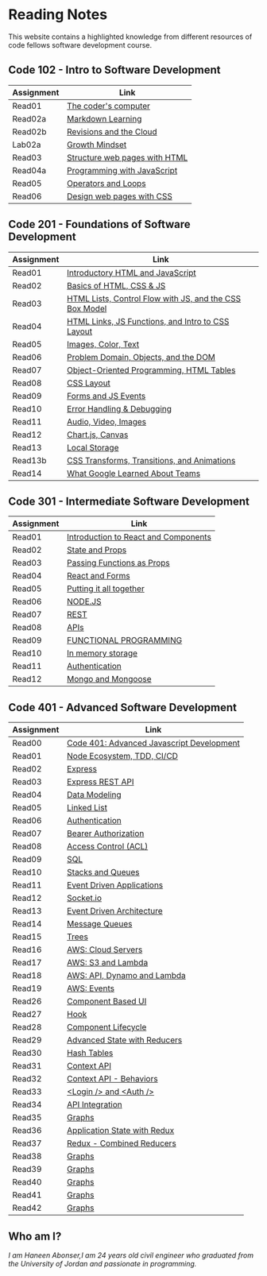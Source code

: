 # Reading Notes
This website contains a highlighted knowledge from different resources of code fellows software development course. 

## Code 102 - Intro to Software Development

|       Assignment       |              Link                            |
|------------------------|----------------------------------------------|
|      Read01            |  [The coder's computer](102/read01.md)           |
|      Read02a           |  [Markdown Learning](102/read02a.md)             |
|      Read02b           |  [Revisions and the Cloud](102/read02b.md)       |
|      Lab02a            |  [Growth Mindset](102/labo2a-markdownlearning.md)|
|      Read03            |  [Structure web pages with HTML](102/read03.md)  |
|      Read04a           |  [Programming with JavaScript](102/read04a.md)   |
|      Read05            |  [Operators and Loops](102/read05.md)            |
|      Read06            |  [Design web pages with CSS](102/read06.md)      |




## Code 201 - Foundations of Software Development

|       Assignment       |              Link                            |
|------------------------|----------------------------------------------|
|      Read01            |  [Introductory HTML and JavaScript](201/read01.md)|
|      Read02            |  [Basics of HTML, CSS & JS](201/read02.md)        |
|      Read03            |  [HTML Lists, Control Flow with JS, and the CSS Box Model](201/read03.md)|
|      Read04            |  [HTML Links, JS Functions, and Intro to CSS Layout](201/read04.md)  |
|      Read05            |  [Images, Color, Text](201/read05.md)   |
|      Read06            |  [Problem Domain, Objects, and the DOM](201/read06.md)            |
|      Read07            |  [Object-Oriented Programming, HTML Tables](201/read07.md)      |
|      Read08            |  [CSS Layout](201/read08.md)      |
|      Read09            |  [Forms and JS Events](201/read09.md)      |
|      Read10            |  [Error Handling & Debugging](201/read10.md)      |
|      Read11            |  [Audio, Video, Images](201/read11.md)      |
|      Read12            |  [Chart.js, Canvas](201/read12.md)      |
|      Read13            |  [Local Storage ](201/read13.md)      |
|      Read13b           |  [CSS Transforms, Transitions, and Animations](201/read13b.md)      |
|      Read14            |  [What Google Learned About Teams](201/read14.md)      |


## Code 301 - Intermediate Software Development

|       Assignment       |              Link                            |
|------------------------|----------------------------------------------|
|      Read01            |  [Introduction to React and Components](301/read01.md)|
|      Read02            |  [State and Props](301/read02.md)        |
|      Read03            |  [Passing Functions as Props](301/read03.md)|
|      Read04            |  [React and Forms](301/read04.md)  |
|      Read05            |  [Putting it all together](301/read05.md)   |
|      Read06            |  [NODE.JS](301/read06.md)            |
|      Read07            |  [REST](301/read07.md)      |
|      Read08            |  [APIs](301/read08.md)      |
|      Read09            |  [FUNCTIONAL PROGRAMMING](301/read09.md)      |
|      Read10            |  [In memory storage](301/read10.md)      |
|      Read11            |  [Authentication](301/read11.md)      |
|      Read12            |  [Mongo and Mongoose](301/read12.md)      |


## Code 401 - Advanced Software Development                        

|       Assignment       |              Link                            |
|------------------------|----------------------------------------------|
|      Read00            |  [Code 401: Advanced Javascript Development](401/read00.md)|
|      Read01            |  [Node Ecosystem, TDD, CI/CD](401/read01.md)        |
|      Read02            |  [Express](401/read02.md)        |
|      Read03            |  [Express REST API](401/read03.md)        |
|      Read04            |  [Data Modeling](401/read04.md)        |
|      Read05            |  [Linked List](401/read05.md)        |
|      Read06            |  [Authentication](401/read06.md)        |
|      Read07            |  [Bearer Authorization](401/read07.md)     |
|      Read08            |  [Access Control (ACL)](401/read08.md)     |
|      Read09            |  [SQL](401/read09.md)        |
|      Read10            |  [Stacks and Queues](401/read10.md)        |
|      Read11            |  [Event Driven Applications](401/read11.md)        |
|      Read12            |  [Socket.io](401/read12.md)        |
|      Read13            |  [Event Driven Architecture](401/read13.md)        |
|      Read14            |  [Message Queues](401/read14.md)        |
|      Read15            |  [Trees](401/read15.md)        |
|      Read16            |  [AWS: Cloud Servers](401/read16.md)        |
|      Read17            |  [AWS: S3 and Lambda](401/read17.md)        |
|      Read18            |  [AWS: API, Dynamo and Lambda](401/read18.md)        |
|      Read19            |  [AWS: Events](401/read19.md)        |
|      Read26            |  [Component Based UI](401/read26.md)        |
|      Read27            |  [Hook](401/read27.md)        |
|      Read28            |  [Component Lifecycle](401/read28.md)        |
|      Read29            |  [Advanced State with Reducers](401/read29.md)        |
|      Read30            |  [Hash Tables](401/read30.md)        |
|      Read31            |  [Context API](401/read31.md)        |
|      Read32            |  [Context API - Behaviors](401/read32.md)        |
|      Read33            |  [\<Login /\> and \<Auth /\>](401/read33.md)        |
|      Read34            |  [API Integration](401/read34.md)        |
|      Read35            |  [Graphs](401/read35.md)        |
|      Read36            |  [Application State with Redux](401/read36.md)        |
|      Read37            |  [Redux - Combined Reducers](401/read37.md)        |
|      Read38            |  [Graphs](401/read38.md)        |
|      Read39            |  [Graphs](401/read39.md)        |
|      Read40            |  [Graphs](401/read40.md)        |
|      Read41            |  [Graphs](401/read41.md)        |
|      Read42            |  [Graphs](401/read42.md)        |


























## Who am I?

*I am Haneen Abonser,I am 24 years old civil engineer who graduated from the University of Jordan and passionate in programming.*
